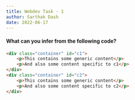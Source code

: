 ```yaml
---
title: Webdev Task - 1
author: Sarthak Dash
date: 2022-06-17
---
```


#### What can you infer from the following code?
```html
<div class="container" id="c1">
    <p>This contains some generic content</p>
    <p>And also some content specific to c1</p>
</div>
<div class="container" id="c2">
    <p>This contains some generic content</p>
    <p>And also some content specific to c2</p>
</div>
```
